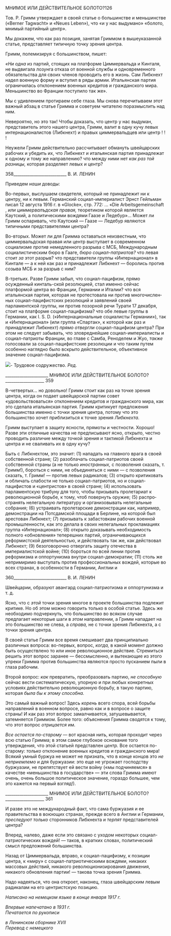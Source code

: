 МНИМОЕ ИЛИ ДЕЙСТВИТЕЛЬНОЕ БОЛОТО?126

Тов. Р. Гримм утверждает в своей статье о большинстве и меньшинстве («Berner Tagwacht» и «Neues Leben»), что «и у нас выдумано» «болото, мнимый партийный центр».

Мы докажем, что как раз позиция, занятая Гриммом в вышеуказанной статье, пред­ставляет типичную точку зрения центра.

Гримм, полемизируя с большинством, пишет:

_«Ни одна_ из партий, стоящих на платформе Циммервальда и Кинталя, не выдвигала лозунга отказа от военной службы и одновременного обязательства для своих членов проводить его в жизнь. Сам Либкнехт надел военную форму и вступил в ряды армии. Итальянская партия ограничилась отклонением военных кредитов и гражданского ми­ра. Меньшинство во Франции поступило так же».

Мы с удивлением протираем себе глаза. Мы снова перечитываем этот важный абзац в статье Гримма и советуем читателю поразмыслить над ним.

Невероятно, но это так! Чтобы доказать, что центр у нас выдуман, представитель этого нашего центра, Гримм, валит в одну кучу левых интернационалистов (Либкнехт) и правых циммервальдцев или центр ! ! !

Неужели Гримм действительно рассчитывает обмануть швейцарских рабочих и убе­дить их, что Либкнехт и итальянская партия принадлежат к одному и тому же направ­лению? что между ними нет _как раз той разницы,_ которая разделяет левых и центр?

  

358__________________________ В. И. ЛЕНИН

Приведем _наши_ доводы:

Во-первых, выслушаем свидетеля, который не принадлежит ни к центру, ни к левым. Германский социал-империалист Эрнст Гейльман писал 12 августа 1916 г. в «Glocke», стр. 772: ... «Die Arbeitsgemeinschaft , _или циммервалъдская правая,_ теоретиком которой является Каутский, а политическими вождями Гаазе и Ледебур»... Может ли Гримм ос­паривать, что Каутский — Гаазе — Ледебур являются типичными представителями центра?

Во-вторых. Может ли для Гримма оставаться неизвестным, что циммервальдская правая или центр выступает в современном социализме _против_ немедленного разрыва с МСБ, Международным социалистическим бюро в Гааге, _бюро социал-патриотов?_ что левая стоит _за_ этот разрыв? что представители группы «Интернационал» в Кинтале — а к ней как раз и принадлежит Либкнехт — боролись против созыва МСБ и за раз­рыв с ним?

В-третьих. Разве Гримм забыл, что социал-пацифизм, прямо осужденный кинталь-ской резолюцией, стал именно сейчас платформой центра во Франции, Германии и Италии? что вся итальянская партия, которая не протестовала ни против многочислен­ных социал-пацифистских резолюций и заявлений своей парламентской группы, ни против позорной речи Турати 17 декабря, стоит на платформе социал-пацифизма? что обе левые группы в Германии, как I. S. D. («Интернациональные социалисты Герма­нии»), так и «Интернационал» (или группа «Спартак», к которой как раз и принадлежит Либкнехт) _прямо отвергли_ социал-пацифизм центра? При этом не следует забывать, что зловреднейшие социал-империалисты и социал-патриоты Франции, во главе с Сам­ба, Реноделем и Жуо, _также_ голосовали за социал-пацифистские резолюции и что та­ким путем особенно наглядно было вскрыто действительное, объективное значение со­циал-пацифизма.

![](file:///C:/Users/bot32/AppData/Local/Temp/msohtmlclip1/01/clip_image001.png)- Трудовое содружество. _Ред._

  

_____________________ МНИМОЕ ИЛИ ДЕЙСТВИТЕЛЬНОЕ БОЛОТО?___________________ 359

В-четвертых... но довольно! Гримм стоит как раз на точке зрения центра, когда он подает швейцарской партии совет «удовольствоваться» отклонением кредитов и граж­данского мира, как это сделала итальянская партия. Гримм критикует предложения большинства именно с точки зрения центра, потому что это большинство хочет при­близиться к точке зрения _Либкнехта._

Гримм выступает в защиту ясности, прямоты и честности. Хорошо! Разве эти отлич­ные качества не предписывают ясно, открыто, честно проводить различие между точ­кой зрения и тактикой Либкнехта и центра и не сваливать их в одну кучу?

Быть с Либкнехтом, это значит: (1) нападать на главного врага в своей собственной стране; (2) разоблачать социал-патриотов своей собственной страны (а не только _ино­странных,_ с позволения сказать, т. Гримм!), бороться с ними, не объединяться с ними — с позволения сказать, т. Гримм! — против левых радикалов; (3) открыто критиковать и обличать слабости не только социал-патриотов, но и социал-пацифистов и «центри­стов» в своей стране; (4) использовать парламентскую трибуну для того, чтобы призы­вать пролетариат к революционной борьбе, к тому, чтоб повернуть оружие; (5) распро­странять нелегальную литературу и организовывать нелегальные собрания; (6) устраи­вать пролетарские демонстрации как, например, демонстрации на Потсдамской площа­ди в Берлине, на которой был арестован Либкнехт; (7) призывать к забастовкам рабо­чих военной промышленности, как это делала в своих нелегальных прокламациях группа «Интернационал»; (8) открыто доказывать необходимость полного «обновле­ния» теперешних партий, ограничивающихся реформистской деятельностью, и дейст­вовать так же, как действовал Либкнехт; (9) безоговорочно отвергать защиту отечества в империалистской войне; (10) бороться по всей линии против реформизма и оппорту­низма внутри социал-демократии; (11) столь же непримиримо выступать против про­фессиональных вождей, которые во всех странах, в особенности в Германии, Англии и

  

360__________________________ В. И. ЛЕНИН

Швейцарии, образуют авангард социал-патриотизма и оппортунизма и т. д.

Ясно, что с _этой_ точки зрения многое в проекте большинства подлежит критике. Но об этом можно говорить только в особой статье. Здесь же необходимо подчеркнуть, что большинство во всяком случае предлагает некоторые шаги в _этом_ направлении, а Гримм нападает на это большинство не слева, а _справа,_ не с точки зрения Либкнехта, а с точки зрения центра.

В своей статье Гримм все время смешивает два принципиально различных вопроса: во-первых, вопрос, _когда,_ в какой момент должно быть осуществлено то или иное ре­волюционное действие. Стремиться решить этот вопрос заранее — бессмысленно, и вытекающие из этого упреки Гримма против большинства являются просто пусканием пыли в глаза рабочим.

Второй вопрос: _как_ превратить, преобразовать партию, _не способную_ сейчас вести систематическую, упорную и при любых конкретных условиях действительно револю­ционную борьбу, в такую партию, которая _была бы к этому способна._

Это самый важный вопрос! Здесь _корень_ всего спора, всей борьбы направлений в военном вопросе, равно как и в вопросе о защите страны! И как раз этот вопрос замал­чивается, затушевывается, затемняется Гриммом. Более того: объяснения Гримма сво­дятся к тому, что этот вопрос _отрицается_ им.

_Все остается по-старому_ — вот красная нить, которая проходит через всю статью Гримма; в этом самое глубокое основание того утверждения, что этой статьей пред­ставлен _центр._ Все остается по-старому: _только_ отклонение военных кредитов и гражданского мира! Всякий умный буржуа не может не признать, что в конце концов это _не неприемлемо_ и для буржуазии: это еще не угрожает господству буржуазии, не препятствует ей вести войну («мы подчиняемся» в качестве «меньшинства в государст­ве» — эти слова Гримма имеют очень, очень большое политическое значение, гораздо большее, чем это кажется на первый взгляд!).

  

_____________________ МНИМОЕ ИЛИ ДЕЙСТВИТЕЛЬНОЕ БОЛОТО?___________________ 361

И разве это не международный факт, что сама буржуазия и ее правительства в воюющих странах, прежде всего в Англии и Германии, _преследуют только_ сторонни­ков Либкнехта и _терпят_ представителей центра?

Вперед, налево, даже если это связано с уходом некоторых социал-патриотических вождей! — таков, в кратких словах, политический смысл предложений большинства.

Назад от Циммервальда, вправо, к социал-пацифизму, к позиции центра, к «миру» с социал-патриотическими вождями, никаких массовых действий, никакого революцио­низирования движения, никакого обновления партии! — такова точка зрения Гримма.

Надо надеяться, что она откроет, наконец, глаза швейцарским левым радикалам на его центристскую позицию.

_Написано на немецком языке_ _в конце января 1917 г._

_Впервые напечатано в 1931 г.                                                             Печатается по рукописи_

_в Ленинском сборнике_ _XVII_                                                                    _Перевод с немецкого_